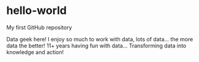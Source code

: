 # hello-world
My first GitHub repository

Data geek here! I enjoy so much to work with data, lots of data... the more data the better! 11+ years having fun with data... Transforming data into knowledge and action!
